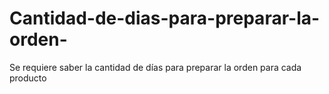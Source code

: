 # Cantidad-de-dias-para-preparar-la-orden-
Se requiere saber la cantidad de días para preparar la orden para cada producto
